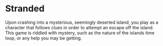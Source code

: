 # Stranded
Upon crashing into a mysterious, seemingly deserted island, you play as a character that follows clues in order to attempt an escape off the island. This game is riddled with mystery, such as the nature of the islands time loop, or any help you may be getting.
